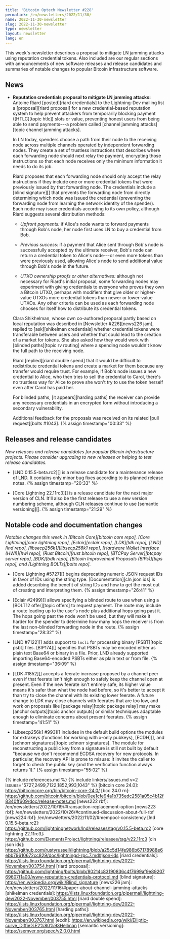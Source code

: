 ```yaml
---
title: 'Bitcoin Optech Newsletter #228'
permalink: /en/newsletters/2022/11/30/
name: 2022-11-30-newsletter
slug: 2022-11-30-newsletter
type: newsletter
layout: newsletter
lang: en
---
```

This week's newsletter describes a proposal to mitigate LN jamming
attacks using reputation credential tokens.  Also included are our
regular sections with announcements of new software releases and release
candidates and summaries of notable changes to popular Bitcoin
infrastructure software.

## News

- **Reputation credentials proposal to mitigate LN jamming attacks:**
  Antoine Riard [posted][riard credentials] to the Lightning-Dev mailing
  list a [proposal][riard proposal] for a new credential-based
  reputation system to help prevent attackers from temporarily blocking
  payment ([HTLC][topic htlc]) slots or value, preventing honest users
  from being able to send payments---a problem called [channel jamming
  attacks][topic channel jamming attacks].

    In LN today, spenders choose a path from their node to the receiving
    node across multiple channels operated by independent forwarding
    nodes.  They create a set of trustless instructions that describes
    where each forwarding node should next relay the payment, encrypting
    those instructions so that each node receives only the minimum
    information it needs to do its job.

    Riard proposes that each forwarding node should only accept the relay
    instructions if they include one or more credential tokens that were
    previously issued by that forwarding node.  The credentials include
    a [blind signature][] that prevents the forwarding node from
    directly determining which node was issued the credential
    (preventing the forwarding node from learning the network identity
    of the spender).  Each node may issue credentials according to its
    own policy, although Riard suggests several distribution methods:

    - *Upfront payments:* if Alice's node wants to forward payments
      through Bob's node, her node first uses LN to buy a credential
      from Bob.

    - *Previous success:* if a payment that Alice sent through Bob's
      node is successfully accepted by the ultimate receiver, Bob's node
      can return a credential token to Alice's node---or even more
      tokens than were previously used, allowing Alice's node to send
      additional value through Bob's node in the future.

    - *UTXO ownership proofs or other alternatives:* although not
      necessary for Riard's initial proposal, some forwarding nodes may
      experiment with giving credentials to everyone who proves they own
      a Bitcoin UTXO, perhaps with modifiers that give older or
      higher-value UTXOs more credential tokens than newer or
      lower-value UTXOs.  Any other criteria can be used as each
      forwarding node chooses for itself how to distribute its
      credential tokens.

    Clara Shikhelman, whose own co-authored proposal partly based on
    local reputation was described in [Newsletter #226][news226 jam],
    replied to [ask][shikelman credentials] whether credential tokens
    were transferable between users and whether that could lead to the
    creation of a market for tokens.  She also asked how they would work
    with [blinded paths][topic rv routing] where a spending node
    wouldn't know the full path to the receiving node.

    Riard [replied][riard double spend] that it would be difficult to
    redistribute credential tokens and create a market for them because
    any transfer would require trust.  For example, if Bob's node
    issues a new credential to Alice, who then tries to sell the
    credential to Carol, there's no trustless way for Alice to prove she
    won't try to use the token herself even after Carol has paid her.

    For blinded paths, [it appears][harding paths] the receiver can
    provide any necessary credentials in an encrypted form without
    introducing a secondary vulnerability.

    Additional feedback for the proposals was received on its related
    [pull request][bolts #1043]. {% assign timestamp="00:33" %}

## Releases and release candidates

*New releases and release candidates for popular Bitcoin infrastructure
projects.  Please consider upgrading to new releases or helping to test
release candidates.*

- [LND 0.15.5-beta.rc2][] is a release candidate for a maintenance
  release of LND.  It contains only minor bug fixes according to its
  planned release notes. {% assign timestamp="20:33" %}

- [Core Lightning 22.11rc3][] is a release candidate for the next major
  version of CLN.  It'll also be the first release to use a new version
  numbering scheme, although CLN releases continue to use [semantic
  versioning][]. {% assign timestamp="21:29" %}

## Notable code and documentation changes

*Notable changes this week in [Bitcoin Core][bitcoin core repo], [Core
Lightning][core lightning repo], [Eclair][eclair repo], [LDK][ldk repo],
[LND][lnd repo], [libsecp256k1][libsecp256k1 repo], [Hardware Wallet
Interface (HWI)][hwi repo], [Rust Bitcoin][rust bitcoin repo], [BTCPay
Server][btcpay server repo], [BDK][bdk repo], [Bitcoin Improvement
Proposals (BIPs)][bips repo], and [Lightning BOLTs][bolts repo].*

- [Core Lightning #5727][] begins deprecating numeric JSON request IDs
  in favor of IDs using the string type.  [Documentation][cln json ids]
  is added describing the benefit of string IDs and how to get the most
  out of creating and interpreting them. {% assign timestamp="26:41" %}

- [Eclair #2499][] allows specifying a blinded route to use when using a
  [BOLT12 offer][topic offers] to request payment.  The route may
  include a route leading up to the user's node plus additional hops
  going past it.  The hops going past the node won't be used, but they
  will make it harder for the spender to determine how many hops the
  receiver is from the last non-blinded forwarding node in the route. {% assign timestamp="28:32" %}

- [LND #7122][] adds support to `lncli` for processing binary [PSBT][topic
  psbt] files. [BIP174][] specifies that PSBTs may be encoded either as plain
  text Base64 or binary in a file. Prior, LND already supported importing
  Base64-encoded PSBTs either as plain text or from file. {% assign timestamp="36:09" %}

- [LDK #1852][] accepts a feerate increase proposed by a channel peer
  even if that feerate isn't high enough to safely keep the channel
  open at present.  Even if the new feerate isn't entirely safe, its
  higher value means it's safer than what the node had before, so it's
  better to accept it than try to close the channel with its existing
  lower feerate.  A future change to LDK may close channels with
  feerates that are too low, and work on proposals like [package
  relay][topic package relay] may make [anchor outputs][topic anchor
  outputs] or similar techniques adaptable enough to eliminate concerns
  about present feerates. {% assign timestamp="41:51" %}

- [Libsecp256k1 #993][] includes in the default build options the
  modules for extrakeys (functions for working with x-only pubkeys),
  [ECDH][], and [schnorr signatures][topic schnorr signatures].  The
  module for reconstructing a public key from a signature is still not
  built by default "because we don't recommend ECDSA recovery for new
  protocols. In particular, the recovery API is prone to misuse: It
  invites the caller to forget to check the public key (and the
  verification function always returns 1)." {% assign timestamp="55:02" %}

{% include references.md %}
{% include linkers/issues.md v=2 issues="5727,2499,7122,1852,993,1043" %}
[bitcoin core 24.0]: https://bitcoincore.org/bin/bitcoin-core-24.0/
[bcc 24.0 rn]: https://github.com/bitcoin/bitcoin/blob/0ee1cfe94a1b735edc2581a05c4b12f8340ff609/doc/release-notes.md
[news222 rbf]: /en/newsletters/2022/10/19/#transaction-replacement-option
[news223 rbf]: /en/newsletters/2022/10/26/#continued-discussion-about-full-rbf
[news224 rbf]: /en/newsletters/2022/11/02/#mempool-consistency
[lnd 0.15.5-beta.rc2]: https://github.com/lightningnetwork/lnd/releases/tag/v0.15.5-beta.rc2
[core lightning 22.11rc3]: https://github.com/ElementsProject/lightning/releases/tag/v22.11rc3
[cln json ids]: https://github.com/rustyrussell/lightning/blob/a25c5d14fe986b67178988e6ebb79610672cc829/doc/lightningd-rpc.7.md#json-ids
[riard credentials]: https://lists.linuxfoundation.org/pipermail/lightning-dev/2022-November/003754.html
[riard proposal]: https://github.com/lightning/bolts/blob/80214c83190836c4f7699af9e8920769607f1a00/www-reputation-credentials-protocol.md
[blind signature]: https://en.wikipedia.org/wiki/Blind_signature
[news226 jam]: /en/newsletters/2022/11/16/#paper-about-channel-jamming-attacks
[shikelman credentials]: https://lists.linuxfoundation.org/pipermail/lightning-dev/2022-November/003755.html
[riard double spend]: https://lists.linuxfoundation.org/pipermail/lightning-dev/2022-November/003765.html
[harding paths]: https://lists.linuxfoundation.org/pipermail/lightning-dev/2022-November/003767.html
[ecdh]: https://en.wikipedia.org/wiki/Elliptic-curve_Diffie%E2%80%93Hellman
[semantic versioning]: https://semver.org/spec/v2.0.0.html
